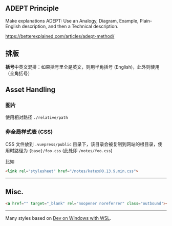 ## ADEPT Principle

Make explanations ADEPT: Use an Analogy, Diagram, Example, Plain-English description, and then a Technical description.

<https://betterexplained.com/articles/adept-method/>

## 排版

**括号**中英文混排：如果括号里全是英文，则用半角括号 (English)，此外则使用（全角括号）

## Asset Handling

### 图片

使用相对路径 `./relative/path`

### 非全局样式表 (CSS)

CSS 文件放到 `.vuepress/public` 目录下，该目录会被复制到网站的根目录，使用时路径为 `{base}/foo.css` (此处即 `/notes/foo.css`)

比如

```html
<link rel="stylesheet" href="/notes/katex@0.13.9.min.css">
```

---

## Misc.

```html
<a href="" target="_blank" rel="noopener noreferrer" class="outbound"></a>
```

---

Many styles based on [Dev on Windows with WSL](https://dowww.spencerwoo.com/).
